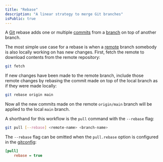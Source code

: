 ```yaml
---
title: "Rebase"
description: "A linear strategy to merge Git branches"
isPublic: true
---
```


A [Git](git) rebase adds one or multiple [commits](commit) from a
[branch](branch) on top of another branch.

The most simple use case for a rebase is when a [remote](remote) branch somebody
is also locally working on has new changes. First, fetch the remote to download
contents from the remote repository:

```sh
git fetch
```

If new changes have been made to the remote branch, include those remote changes
by rebasing the commit made on top of the local branch as if they were made
locally:

```sh
git rebase origin main
```

Now all the new commits made on the remote `origin/main` branch will be applied
to the local `main` branch.

A shorthand for this workflow is the `pull` command with the `--rebase` flag:

```sh
git pull [--rebase] <remote-name> <branch-name>
```

The `--rebase` flag can be omitted when the `pull.rebase` option is configured
in the [gitconfig](gitconfig):

```ini
[pull]
    rebase = true
```
